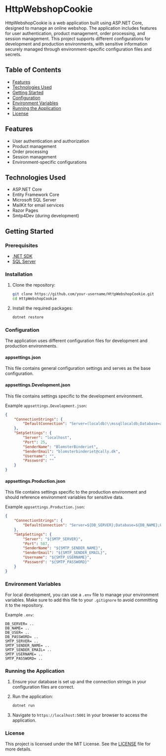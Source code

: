 # HttpWebshopCookie

HttpWebshopCookie is a web application built using ASP.NET Core, designed to manage an online webshop. The application includes features for user authentication, product management, order processing, and session management. This project supports different configurations for development and production environments, with sensitive information securely managed through environment-specific configuration files and secrets.

## Table of Contents

- [Features](#features)
- [Technologies Used](#technologies-used)
- [Getting Started](#getting-started)
- [Configuration](#configuration)
- [Environment Variables](#environment-variables)
- [Running the Application](#running-the-application)
- [License](#license)

## Features

- User authentication and authorization
- Product management
- Order processing
- Session management
- Environment-specific configurations

## Technologies Used

- ASP.NET Core
- Entity Framework Core
- Microsoft SQL Server
- MailKit for email services
- Razor Pages
- Smtp4Dev (during development)

## Getting Started

### Prerequisites

- [.NET SDK](https://dotnet.microsoft.com/download)
- [SQL Server](https://www.microsoft.com/en-us/sql-server/sql-server-downloads)

### Installation

1. Clone the repository:
   ```bash
   git clone https://github.com/your-username/HttpWebshopCookie.git
   cd HttpWebshopCookie
   ```

2. Install the required packages:
   ```bash
   dotnet restore
   ```

### Configuration

The application uses different configuration files for development and production environments.

#### appsettings.json

This file contains general configuration settings and serves as the base configuration.

#### appsettings.Development.json

This file contains settings specific to the development environment.

Example `appsettings.Development.json`:
```json
{
    "ConnectionStrings": {
        "DefaultConnection": "Server=(localdb)\\mssqllocaldb;Database=aspnet-HttpWebshopCookie;Trusted_Connection=True;MultipleActiveResultSets=true"
    },
    "SmtpSettings": {
        "Server": "localhost",
        "Port": 25,
        "SenderName": "BlomsterBinderiet",
        "SenderEmail": "blomsterbinderiet@cally.dk",
        "Username": "",
        "Password": ""
    }
}
```

#### appsettings.Production.json

This file contains settings specific to the production environment and should reference environment variables for sensitive data.

Example `appsettings.Production.json`:
```json
{
    "ConnectionStrings": {
        "DefaultConnection": "Server=${DB_SERVER};Database=${DB_NAME};User Id=${DB_USER};Password=${DB_PASSWORD};TrustServerCertificate=true"
    },
    "SmtpSettings": {
        "Server": "${SMTP_SERVER}",
        "Port": 587,
        "SenderName": "${SMTP_SENDER_NAME}",
        "SenderEmail": "${SMTP_SENDER_EMAIL}",
        "Username": "${SMTP_USERNAME}",
        "Password": "${SMTP_PASSWORD}"
    }
}
```

### Environment Variables

For local development, you can use a `.env` file to manage your environment variables. Make sure to add this file to your `.gitignore` to avoid committing it to the repository.

Example `.env`:
```plaintext
DB_SERVER= ..
DB_NAME= ..
DB_USER= ..
DB_PASSWORD= ..
SMTP_SERVER= ..
SMTP_SENDER_NAME= ..
SMTP_SENDER_EMAIL= ..
SMTP_USERNAME= ..
SMTP_PASSWORD= .. 
```

### Running the Application

1. Ensure your database is set up and the connection strings in your configuration files are correct.

2. Run the application:
   ```bash
   dotnet run
   ```

3. Navigate to `https://localhost:5001` in your browser to access the application.

### License

This project is licensed under the MIT License. See the [LICENSE](LICENSE) file for more details.

